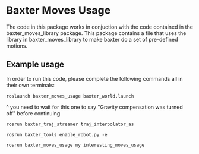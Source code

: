 # Baxter Moves Usage

The code in this package works in conjuction with the code contained in the baxter_moves_library package. This package contains a file that uses the library in baxter_moves_library to make baxter do a set of pre-defined motions.

## Example usage
In order to run this code, please complete the following commands all in their own terminals:

`roslaunch baxter_moves_usage baxter_world.launch`

^ you need to wait for this one to say "Gravity compensation was turned off" before continuing

`rosrun baxter_traj_streamer traj_interpolator_as`

`rosrun baxter_tools enable_robot.py -e`

`rosrun baxter_moves_usage my interesting_moves_usage`

    